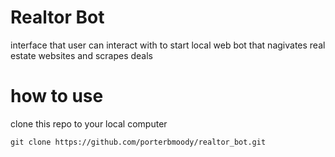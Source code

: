 # Realtor Bot

interface that user can interact with to start local web bot that nagivates real estate websites and scrapes deals

# how to use

clone this repo to your local computer
```{shell}
git clone https://github.com/porterbmoody/realtor_bot.git
```